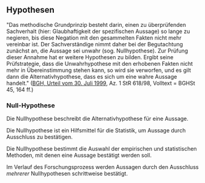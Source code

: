 ## Hypothesen


"Das methodische Grundprinzip besteht darin, einen zu überprüfenden Sachverhalt (hier: Glaubhaftigkeit der spezifischen Aussage) so lange zu negieren, bis diese Negation mit den gesammelten Fakten nicht mehr vereinbar ist. Der Sachverständige nimmt daher bei der Begutachtung zunächst an, die Aussage sei unwahr (sog. Nullhypothese). Zur Prüfung dieser Annahme hat er weitere Hypothesen zu bilden. Ergibt seine Prüfstrategie, dass die Unwahrhypothese mit den erhobenen Fakten nicht mehr in Übereinstimmung stehen kann, so wird sie verworfen, und es gilt dann die Alternativhypothese, dass es sich um eine wahre Aussage handelt." ([BGH, Urteil vom 30. Juli 1999](http://www.hrr-strafrecht.de/hrr/1/98/1-618-98.php3), Az. 1 StR 618/98, Volltext = BGHSt 45, 164 ff.)

### Null-Hypothese

Die Nullhypothese beschreibt die Alternativhypothese für eine Aussage. 

Die Nullhypothese ist ein Hilfsmittel für die Statistik, um Aussage durch Ausschluss zu bestätigen.

Die Nullhypothese bestimmt die Auswahl der empirischen und statistischen Methoden, mit denen eine Aussage bestätigt werden soll.

Im Verlauf des Forschungsprozess werden Aussagen durch den Ausschluss *mehrerer* Nullhypothesen schrittweise bestätigt.


